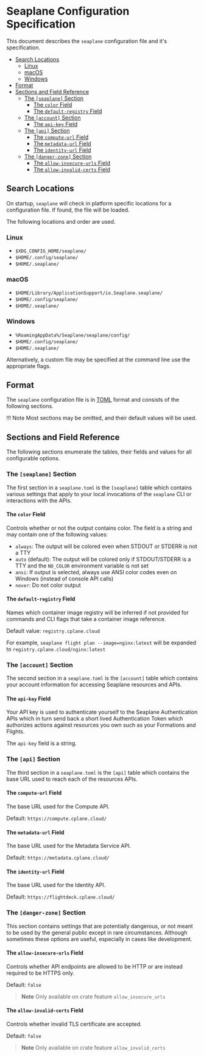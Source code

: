 # Seaplane Configuration Specification

This document describes the `seaplane` configuration file and it's specification.


<!-- vim-markdown-toc GFM -->

* [Search Locations](#search-locations)
    * [Linux](#linux)
    * [macOS](#macos)
    * [Windows](#windows)
* [Format](#format)
* [Sections and Field Reference](#sections-and-field-reference)
    * [The `[seaplane]` Section](#the-seaplane-section)
        * [The `color` Field](#the-color-field)
        * [The `default-registry` Field](#the-default-registry-field)
    * [The `[account]` Section](#the-account-section)
        * [The `api-key` Field](#the-api-key-field)
    * [The `[api]` Section](#the-api-section)
        * [The `compute-url` Field](#the-compute-url-field)
        * [The `metadata-url` Field](#the-metadata-url-field)
        * [The `identity-url` Field](#the-identity-url-field)
    * [The `[danger-zone]` Section](#the-danger-zone-section)
        * [The `allow-insecure-urls` Field](#the-allow-insecure-urls-field)
        * [The `allow-invalid-certs` Field](#the-allow-invalid-certs-field)

<!-- vim-markdown-toc -->

## Search Locations

On startup, `seaplane` will check in platform specific locations for a configuration file. If
found, the file will be loaded.

The following locations and order are used.

### Linux

- `$XDG_CONFIG_HOME/seaplane/`
- `$HOME/.config/seaplane/`
- `$HOME/.seaplane/`

### macOS

- `$HOME/Library/ApplicationSupport/io.Seaplane.seaplane/`
- `$HOME/.config/seaplane/`
- `$HOME/.seaplane/`

### Windows

- `%RoamingAppData%/Seaplane/seaplane/config/`
- `$HOME/.config/seaplane/`
- `$HOME/.seaplane/`

Alternatively, a custom file may be specified at the command line use the
appropriate flags.

## Format

The `seaplane` configuration file is in [TOML][toml] format and consists of the
following sections.

!!! Note
    Most sections may be omitted, and their default values will be used.

## Sections and Field Reference

The following sections enumerate the tables, their fields and values for all
configurable options.

### The `[seaplane]` Section

The first section in a `seaplane.toml` is the `[seaplane]` table which contains
various settings that apply to your local invocations of the `seaplane` CLI or
interactions with the APIs.

#### The `color` Field

Controls whether or not the output contains color. The field is a string and
may contain one of the following values:

- `always`: The output will be colored even when STDOUT or STDERR is not a TTY
- `auto` (default): The output will be colored only if STDOUT/STDERR is a TTY
  and the `NO_COLOR` environment variable is not set
- `ansi`: If output is selected, always use ANSI color codes even on Windows
  (instead of console API calls)
- `never`: Do not color output

#### The `default-registry` Field

Names which container image registry will be inferred if not provided for
commands and CLI flags that take a container image reference.

Default value: `registry.cplane.cloud`

For example, `seaplane flight plan --image=nginx:latest` will be
expanded to `registry.cplane.cloud/nginx:latest`

### The `[account]` Section

The second section in a `seaplane.toml` is the `[account]` table which contains
your account information for accessing Seaplane resources and APIs.

#### The `api-key` Field

Your API key is used to authenticate yourself to the Seaplane Authentication
APIs which in turn send back a short lived Authentication Token which
authorizes actions against resources you own such as your Formations and
Flights.

The `api-key` field is a string.

### The `[api]` Section

The third section in a `seaplane.toml` is the `[api]` table which contains the
base URL used to reach each of the resources APIs.

#### The `compute-url` Field

The base URL used for the Compute API.

Default: `https://compute.cplane.cloud/`

#### The `metadata-url` Field

The base URL used for the Metadata Service API.

Default: `https://metadata.cplane.cloud/`

#### The `identity-url` Field

The base URL used for the Identity API.

Default: `https://flightdeck.cplane.cloud/`

### The `[danger-zone]` Section

This section contains settings that are potentially dangerous, or not meant to
be used by the general public except in rare circumstances. Although sometimes
these options are useful, especially in cases like development.

#### The `allow-insecure-urls` Field

Controls whether API endpoints are allowed to be HTTP or are instead required
to be HTTPS only.

Default: `false`

> **Note**
> Only available on crate feature `allow_insecure_urls`

#### The `allow-invalid-certs` Field

Controls whether invalid TLS certificate are accepted.

Default: `false`

> **Note**
> Only available on crate feature `allow_invalid_certs`

[//]: # (links)

[toml]: https://toml.io/
